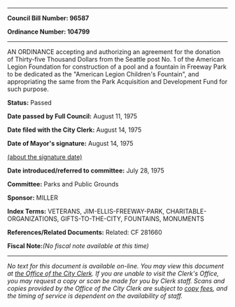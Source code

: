

********

**Council Bill Number: 96587**
   
**Ordinance Number: 104799**
********

 AN ORDINANCE accepting and authorizing an agreement for the donation of Thirty-five Thousand Dollars from the Seattle post No. 1 of the American Legion Foundation for construction of a pool and a fountain in Freeway Park to be dedicated as the "American Legion Children's Fountain", and appropriating the same from the Park Acquisition and Development Fund for such purpose.

**Status:** Passed
   
**Date passed by Full Council:** August 11, 1975
   
**Date filed with the City Clerk:** August 14, 1975
   
**Date of Mayor's signature:** August 14, 1975
   
[(about the signature date)](/~public/approvaldate.htm)
   
   
   
**Date introduced/referred to committee:** July 28, 1975
   
**Committee:** Parks and Public Grounds
   
**Sponsor:** MILLER
   
   
**Index Terms:** VETERANS, JIM-ELLIS-FREEWAY-PARK, CHARITABLE-ORGANIZATIONS, GIFTS-TO-THE-CITY, FOUNTAINS, MONUMENTS

**References/Related Documents:** Related: CF 281660

**Fiscal Note:**_(No fiscal note available at this time)_
********

_No text for this document is available on-line. You may view this document at [the Office of the City Clerk](http://www.seattle.gov/leg/clerk/contactUs.htm). If you are unable to visit the Clerk's Office, you may request a copy or scan be made for you by Clerk staff. Scans and copies provided by the Office of the City Clerk are subject to [copy fees](http://clerk.seattle.gov/~public/clerkfees.htm), and the timing of service is dependent on the availability of staff._

